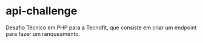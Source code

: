 # api-challenge
Desafio Técnico em PHP para a Tecnofit, que consiste em criar um endpoint para fazer um ranqueamento.
